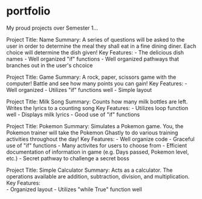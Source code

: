 # portfolio
My proud projects over Semester 1...




	

Project Title: Name
  Summary: A series of questions will be asked to the user in order to determine the meal they shall eat in a fine dining diner. Each choice will determine the dish given!
  Key Features: 
  		- The delicious dish names
                - Well organized "if" functions
                - Well organized pathways that branches out in the user's chcoice

Project Title: Game
  Summary: A rock, paper, scissors game with the computer! Battle and see how many points you can gain!
  Key Features:
                - Well organized
                - Utilizes "if" functions well
                - Simple layout

Project Title: Milk Song
  Summary: Counts how many milk bottles are left. Writes the lyrics to a counting song
  Key Features: 
                - Utilizes loop function well
                - Displays milk lyrics
                - Good use of "if" functions

Project Title: Pokemon
  Summary: Simulates a Pokemon game. You, the Pokemon trainer will take the Pokemon Ghastly to do various training activities throughout the day! 
  Key Features:
                - Well organize code
                - Graceful use of "if" functions 
                - Many activites for users to choose from
                - Efficient documentation of information in game (e.g. Days passed, Pokemon level, etc.)
                - Secret pathway to challenge a secret boss

Project Title: Simple Calculator
  Summary: Acts as a calculator. The operations available are addition, subtraction, division, and multiplication.
  Key Features:   
                - Organized layout
                - Utilizes "while True" function well
              
                
  
